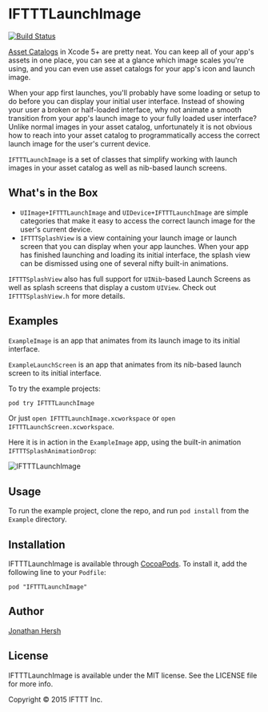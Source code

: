 # IFTTTLaunchImage

[![Build Status](https://travis-ci.org/IFTTT/IFTTTLaunchImage.svg?branch=master)](https://travis-ci.org/IFTTT/IFTTTLaunchImage)

[Asset Catalogs](https://developer.apple.com/library/ios/recipes/xcode_help-image_catalog-1.0/Recipe.html) in Xcode 5+ are pretty neat. You can keep all of your app's assets in one place, you can see at a glance which image scales you're using, and you can even use asset catalogs for your app's icon and launch image.

When your app first launches, you'll probably have some loading or setup to do before you can display your initial user interface. Instead of showing your user a broken or half-loaded interface, why not animate a smooth transition from your app's launch image to your fully loaded user interface? Unlike normal images in your asset catalog, unfortunately it is not obvious how to reach into your asset catalog to programmatically access the correct launch image for the user's current device.

`IFTTTLaunchImage` is a set of classes that simplify working with launch images in your asset catalog as well as nib-based launch screens.

## What's in the Box

- `UIImage+IFTTTLaunchImage` and `UIDevice+IFTTTLaunchImage` are simple categories that make it easy to access the correct launch image for the user's current device.
- `IFTTTSplashView` is a view containing your launch image or launch screen that you can display when your app launches. When your app has finished launching and loading its initial interface, the splash view can be dismissed using one of several nifty built-in animations.

`IFTTTSplashView` also has full support for `UINib`-based Launch Screens as well as splash screens that display a custom `UIView`. Check out `IFTTTSplashView.h` for more details.

## Examples

`ExampleImage` is an app that animates from its launch image to its initial interface. 

`ExampleLaunchScreen` is an app that animates from its nib-based launch screen to its initial interface.

To try the example projects:

```bash
pod try IFTTTLaunchImage
```

Or just `open IFTTTLaunchImage.xcworkspace` or `open IFTTTLaunchScreen.xcworkspace`.

Here it is in action in the `ExampleImage` app, using the built-in animation `IFTTTSplashAnimationDrop`:

![IFTTTLaunchImage](https://github.com/IFTTT/IFTTTLaunchImage/blob/master/launch.gif)

## Usage

To run the example project, clone the repo, and run `pod install` from the `Example` directory.

## Installation

IFTTTLaunchImage is available through [CocoaPods](http://cocoapods.org). To install
it, add the following line to your `Podfile`:

    pod "IFTTTLaunchImage"

## Author

[Jonathan Hersh](https://github.com/jhersh)

## License

IFTTTLaunchImage is available under the MIT license. See the LICENSE file for more info.

Copyright © 2015 IFTTT Inc.
